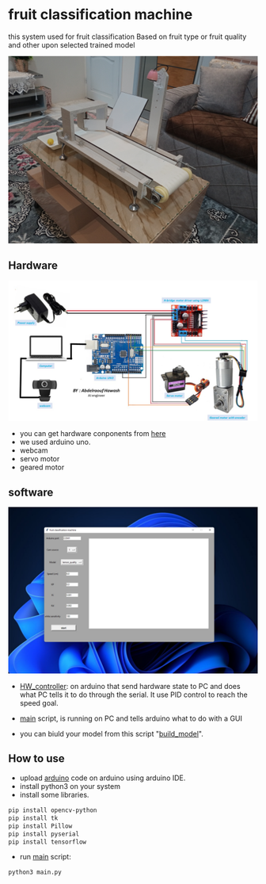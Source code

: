 # fruit classification machine
this system used for fruit classification Based on fruit type or fruit quality and other upon selected trained model

<img src="media/view1.jpg" width="800">

## Hardware

<img src="media/circuit.jpg" width="800"/>

* you can get hardware conponents from [here](media/components.csv)
* we used arduino uno.
* webcam
* servo motor
* geared motor

## software

<img src="media/GUI.jpg" width="800"/>

* [HW_controller](arduino/HW_controller/HW_controller.ino): on arduino that send hardware state to PC and does what PC tells it to do through the serial. It use PID control to reach the speed goal.

* [main](programs/main.py) script, is running on PC and tells arduino what to do with a GUI

* you can biuld your model from this script "[build_model](programes/dataset&buildingModel/build_model.ipynb)".

## How to use

* upload [arduino](arduino/HW_controller/HW_controller.ino) code on arduino using arduino IDE.
* install python3 on your system
* install some libraries.
```
pip install opencv-python
pip install tk
pip install Pillow
pip install pyserial
pip install tensorflow

```
* run [main](programs/main.py) script:
```
python3 main.py
```

